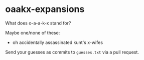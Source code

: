 # oaakx-expansions
What does o-a-a-k-x stand for?

Maybe one/none of these:
* oh accidentally assassinated kunt's x-wifes

Send your guesses as commits to `guesses.txt` via a pull request.
